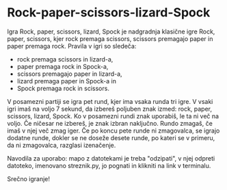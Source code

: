 # Rock-paper-scissors-lizard-Spock

Igra Rock, paper, scissors, lizard, Spock je nadgradnja klasične igre Rock, paper, scissors, kjer rock premaga scissors, scissors premagajo paper in paper premaga rock. Pravila v igri so sledeča:

* rock premaga scissors in lizard-a,
* paper premaga rock in Spock-a,
* scissors premagajo paper in lizard-a,
* lizard premaga paper in Spock-a in
* Spock premaga rock in scissors.

V posamezni partiji se igra pet rund, kjer ima vsaka runda tri igre. V vsaki igri imaš na voljo 7 sekund, da izbereš poljuben znak izmed: rock, paper, scissors, lizard, Spock. Ko v posamezni rundi znak uporabiš, le ta ni več na voljo. Če ničesar ne izbereš, je znak izbran naključno. Rundo zmagaš, če imaš v njej več zmag iger. Če po koncu pete runde ni zmagovalca, se igrajo dodatne runde, dokler se ne doseže desete runde, po kateri se v primeru, da ni zmagovalca, razglasi izenačenje.

Navodila za uporabo: mapo z datotekami je treba "odzipati", v njej odpreti datoteko, imenovano streznik.py, jo pognati in klikniti na link v terminalu.

Srečno igranje!